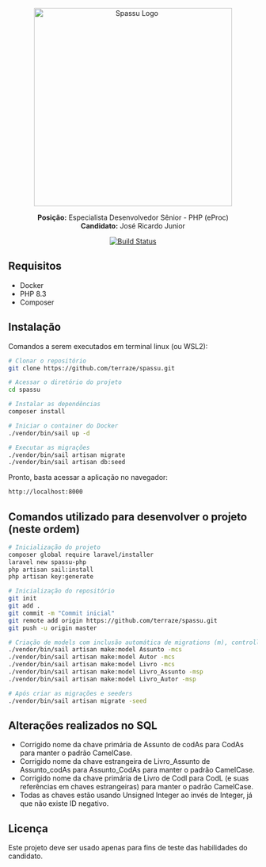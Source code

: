 <p align="center"><img src="https://spassu.zohorecruit.com/recruit/viewCareerImage.do?page_id=678402000000417658&type=logo&file_name=MicrosoftTeams-image__37_.png" width="400" alt="Spassu Logo"></p>
<p align="center">
<b>Posição:</b> Especialista Desenvolvedor Sênior - PHP (eProc) <br>
<b>Candidato:</b> José Ricardo Junior</p>

<p align="center">
<a href="https://github.com/laravel/framework/actions"><img src="https://github.com/laravel/framework/workflows/tests/badge.svg" alt="Build Status"></a>
</p>

## Requisitos

- Docker
- PHP 8.3
- Composer

## Instalação

Comandos a serem executados em terminal linux (ou WSL2):

```bash
# Clonar o repositório
git clone https://github.com/terraze/spassu.git

# Acessar o diretório do projeto
cd spassu

# Instalar as dependências
composer install

# Iniciar o container do Docker
./vendor/bin/sail up -d

# Executar as migrações
./vendor/bin/sail artisan migrate
./vendor/bin/sail artisan db:seed
```

Pronto, basta acessar a aplicação no navegador:

```bash
http://localhost:8000
```

## Comandos utilizado para desenvolver o projeto (neste ordem)

```bash
# Inicialização do projeto
composer global require laravel/installer
laravel new spassu-php
php artisan sail:install
php artisan key:generate

# Inicialização do repositório
git init
git add .
git commit -m "Commit inicial"
git remote add origin https://github.com/terraze/spassu.git
git push -u origin master

# Criação de models com inclusão automática de migrations (m), controllers (c), seeders (s) e pivot (p)
./vendor/bin/sail artisan make:model Assunto -mcs
./vendor/bin/sail artisan make:model Autor -mcs
./vendor/bin/sail artisan make:model Livro -mcs
./vendor/bin/sail artisan make:model Livro_Assunto -msp
./vendor/bin/sail artisan make:model Livro_Autor -msp

# Após criar as migrações e seeders
./vendor/bin/sail artisan migrate -seed
```

## Alterações realizados no SQL
- Corrigido nome da chave primária de Assunto de codAs para CodAs para manter o padrão CamelCase.
- Corrigido nome da chave estrangeira de Livro_Assunto de Assunto_codAs para Assunto_CodAs para manter o padrão CamelCase.
- Corrigido nome da chave primária de Livro de Codl para CodL (e suas referências em chaves estrangeiras) para manter o padrão CamelCase.
- Todas as chaves estão usando Unsigned Integer ao invés de Integer, já que não existe ID negativo.

## Licença

Este projeto deve ser usado apenas para fins de teste das habilidades do candidato.
